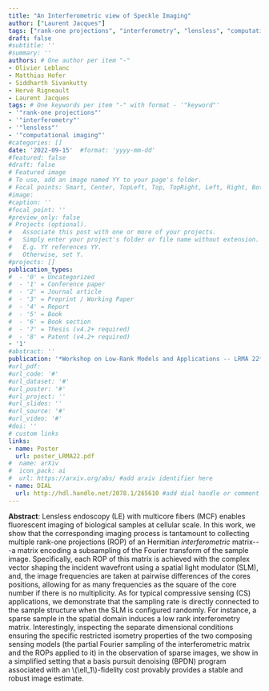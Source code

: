 ```yaml
---
title: "An Interferometric view of Speckle Imaging"
author: ["Laurent Jacques"]
tags: ["rank-one projections", "interferometry", "lensless", "computational imaging"]
draft: false
#subtitle: ''
#summary: ''
authors: # One author per item "-"
- Olivier Leblanc
- Matthias Hofer
- Siddharth Sivankutty
- Hervé Rigneault
- Laurent Jacques
tags: # One keywords per item "-" with format - '"keyword"'
- '"rank-one projections"'
- '"interferometry"'
- '"lensless"'
- '"computational imaging"'
#categories: []
date: '2022-09-15'  #format: 'yyyy-mm-dd'
#featured: false
#draft: false
# Featured image
# To use, add an image named YY to your page's folder.
# Focal points: Smart, Center, TopLeft, Top, TopRight, Left, Right, BottomLeft, Bottom, BottomRight.
#image:
#caption: ''
#focal_point: ''
#preview_only: false
# Projects (optional).
#   Associate this post with one or more of your projects.
#   Simply enter your project's folder or file name without extension.
#   E.g. YY references YY.
#   Otherwise, set Y.
#projects: []
publication_types:
#  - '0' = Uncategorized
#  - '1' = Conference paper
#  - '2' = Journal article
#  - '3' = Preprint / Working Paper
#  - '4' = Report
#  - '5' = Book
#  - '6' = Book section
#  - '7' = Thesis (v4.2+ required)
#  - '8' = Patent (v4.2+ required)
- '1'
#abstract: ''
publication: '*Workshop on Low-Rank Models and Applications -- LRMA 22*'
#url_pdf:
#url_code: '#'
#url_dataset: '#'
#url_poster: '#'
#url_project: ''
#url_slides: ''
#url_source: '#'
#url_video: '#'
#doi: ''
# custom links
links:
- name: Poster
  url: poster_LRMA22.pdf
#  name: arXiv
#  icon_pack: ai
#  url: https://arxiv.org/abs/ #add arxiv identifier here
- name: DIAL
  url: http://hdl.handle.net/2078.1/265610 #add dial handle or comment this out
---
```


**Abstract**: Lensless endoscopy (LE) with multicore fibers (MCF) enables fluorescent imaging of biological samples at cellular scale.  In this work, we show that the corresponding imaging process is tantamount to collecting multiple rank-one projections (ROP) of an Hermitian _interferometric_ matrix---a matrix encoding a subsampling of the Fourier transform of the sample image.  Specifically, each ROP of this matrix is achieved with the complex vector shaping the incident wavefront using a spatial light modulator (SLM), and, the image frequencies are taken at pairwise differences of the cores positions, allowing for as many frequencies as the square of the core number if there is no multiplicity.  As for typical compressive sensing (CS) applications, we demonstrate that the sampling rate is directly connected to the sample structure when the SLM is configured randomly. For instance, a sparse sample in the spatial domain induces a low rank interferometry matrix.  Interestingly, inspecting the separate dimensional conditions ensuring the specific restricted isometry properties of the two composing sensing models (the partial Fourier sampling of the interferometric matrix and the ROPs applied to it) in the observation of sparse images, we show in a simplified setting that a basis pursuit denoising (BPDN) program associated with an \\(\ell\_1\\)-fidelity cost provably provides a stable and robust image estimate.
